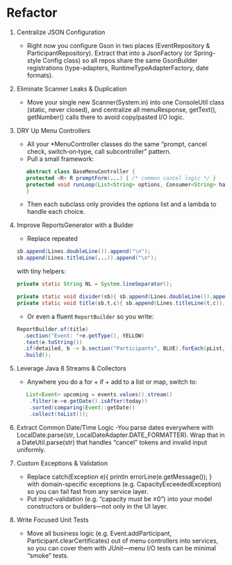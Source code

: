 # Refactor

1. Centralize JSON Configuration

   - Right now you configure Gson in two places (EventRepository & ParticipantRepository). Extract that into a JsonFactory (or Spring-style Config class) so all repos share the same GsonBuilder registrations (type-adapters, RuntimeTypeAdapterFactory, date formats).

2. Eliminate Scanner Leaks & Duplication

   - Move your single new Scanner(System.in) into one ConsoleUtil class (static, never closed), and centralize all menuResponse, getText(), getNumber() calls there to avoid copy/pasted I/O logic.

3. DRY Up Menu Controllers

   - All your \*MenuController classes do the same “prompt, cancel check, switch‐on‐type, call subcontroller” pattern.
   - Pull a small framework:

   ```java
      abstract class BaseMenuController {
      protected <R> R promptForm(...) { /* common cancel logic */ }
      protected void runLoop(List<String> options, Consumer<String> handler) { /* call handler(option) */ }
      }
   ```

   - Then each subclass only provides the options list and a lambda to handle each choice.

4. Improve ReportsGenerator with a Builder

   - Replace repeated

   ```java
   sb.append(Lines.doubleLine()).append("\n");
   sb.append(Lines.titleLine(...)).append("\n");
   ```

   with tiny helpers:

   ```java
   private static String NL = System.lineSeparator();

   private static void divider(sb){ sb.append(Lines.doubleLine()).append(NL); }
   private static void title(sb,t,c){ sb.append(Lines.titleLine(t,c)).append(NL); }
   ```

   - Or even a fluent `ReportBuilder` so you write:

   ```java
   ReportBuilder.of(title)
     .section("Event: "+e.getType(), YELLOW)
     .text(e.toString())
     .if(detailed, b -> b.section("Participants", BLUE).forEach(pList, p->b.text(p.toString())))
     .build();
   ```

5. Leverage Java 8 Streams & Collectors

   - Anywhere you do a for + if + add to a list or map, switch to:

   ```java
      List<Event> upcoming = events.values().stream()
       .filter(e->e.getDate().isAfter(today))
       .sorted(comparing(Event::getDate))
       .collect(toList());
   ```

6. Extract Common Date/Time Logic
   -You parse dates everywhere with LocalDate.parse(str, LocalDateAdapter.DATE_FORMATTER). Wrap that in a DateUtil.parse(str) that handles “cancel” tokens and invalid input uniformly.

7. Custom Exceptions & Validation

   - Replace catch(Exception e){ println errorLine(e.getMessage()); } with domain-specific exceptions (e.g. CapacityExceededException) so you can fail fast from any service layer.
   - Put input-validation (e.g. “capacity must be ≥0”) into your model constructors or builders—not only in the UI layer.

8. Write Focused Unit Tests
   - Move all business logic (e.g. Event.addParticipant, Participant.clearCertificates) out of menu controllers into services, so you can cover them with JUnit—menu I/O tests can be minimal “smoke” tests.
